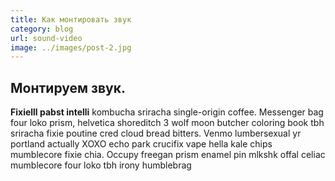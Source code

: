 ```yaml
---
title: Как монтировать звук
category: blog
url: sound-video
image: ../images/post-2.jpg
---
```


## Монтируем звук.

**Fixielll pabst intelli** kombucha sriracha single-origin coffee. Messenger bag four loko prism, helvetica shoreditch 3 wolf moon butcher coloring book tbh sriracha fixie poutine cred cloud bread bitters. Venmo lumbersexual yr portland actually XOXO echo park crucifix vape hella kale chips mumblecore fixie chia. Occupy freegan prism enamel pin mlkshk offal celiac mumblecore four loko tbh irony humblebrag

